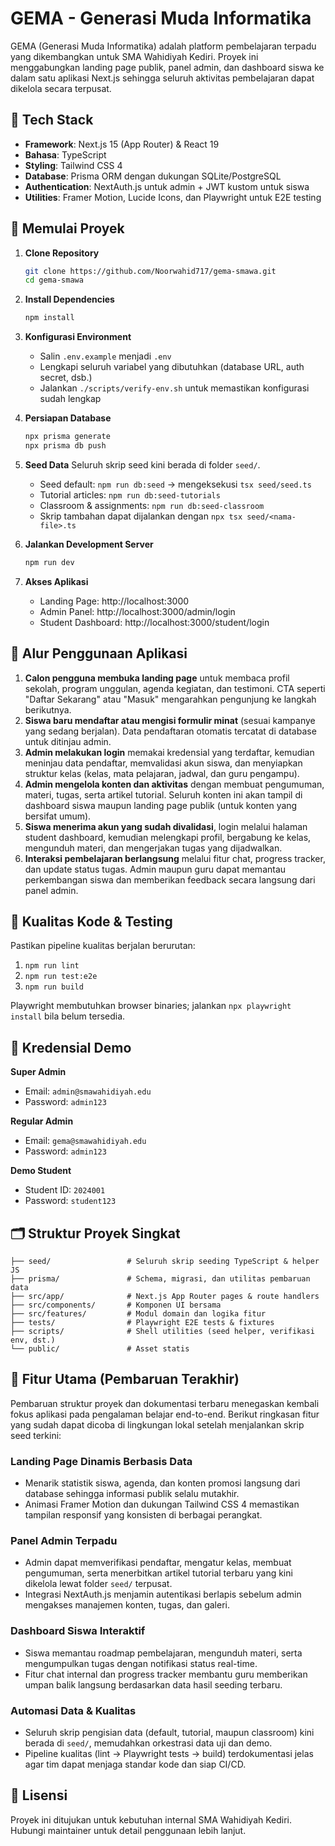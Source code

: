 # GEMA - Generasi Muda Informatika

GEMA (Generasi Muda Informatika) adalah platform pembelajaran terpadu yang dikembangkan untuk SMA Wahidiyah Kediri. Proyek ini menggabungkan landing page publik, panel admin, dan dashboard siswa ke dalam satu aplikasi Next.js sehingga seluruh aktivitas pembelajaran dapat dikelola secara terpusat.

## 🔧 Tech Stack
- **Framework**: Next.js 15 (App Router) & React 19
- **Bahasa**: TypeScript
- **Styling**: Tailwind CSS 4
- **Database**: Prisma ORM dengan dukungan SQLite/PostgreSQL
- **Authentication**: NextAuth.js untuk admin + JWT kustom untuk siswa
- **Utilities**: Framer Motion, Lucide Icons, dan Playwright untuk E2E testing

## 🚀 Memulai Proyek
1. **Clone Repository**
   ```bash
   git clone https://github.com/Noorwahid717/gema-smawa.git
   cd gema-smawa
   ```

2. **Install Dependencies**
   ```bash
   npm install
   ```

3. **Konfigurasi Environment**
   - Salin `.env.example` menjadi `.env`
   - Lengkapi seluruh variabel yang dibutuhkan (database URL, auth secret, dsb.)
   - Jalankan `./scripts/verify-env.sh` untuk memastikan konfigurasi sudah lengkap

4. **Persiapan Database**
   ```bash
   npx prisma generate
   npx prisma db push
   ```

5. **Seed Data**
   Seluruh skrip seed kini berada di folder `seed/`.
   - Seed default: `npm run db:seed` → mengeksekusi `tsx seed/seed.ts`
   - Tutorial articles: `npm run db:seed-tutorials`
   - Classroom & assignments: `npm run db:seed-classroom`
   - Skrip tambahan dapat dijalankan dengan `npx tsx seed/<nama-file>.ts`

6. **Jalankan Development Server**
   ```bash
   npm run dev
   ```

7. **Akses Aplikasi**
   - Landing Page: http://localhost:3000
   - Admin Panel: http://localhost:3000/admin/login
   - Student Dashboard: http://localhost:3000/student/login

## 🧭 Alur Penggunaan Aplikasi
1. **Calon pengguna membuka landing page** untuk membaca profil sekolah, program unggulan, agenda kegiatan, dan testimoni. CTA seperti "Daftar Sekarang" atau "Masuk" mengarahkan pengunjung ke langkah berikutnya.
2. **Siswa baru mendaftar atau mengisi formulir minat** (sesuai kampanye yang sedang berjalan). Data pendaftaran otomatis tercatat di database untuk ditinjau admin.
3. **Admin melakukan login** memakai kredensial yang terdaftar, kemudian meninjau data pendaftar, memvalidasi akun siswa, dan menyiapkan struktur kelas (kelas, mata pelajaran, jadwal, dan guru pengampu).
4. **Admin mengelola konten dan aktivitas** dengan membuat pengumuman, materi, tugas, serta artikel tutorial. Seluruh konten ini akan tampil di dashboard siswa maupun landing page publik (untuk konten yang bersifat umum).
5. **Siswa menerima akun yang sudah divalidasi**, login melalui halaman student dashboard, kemudian melengkapi profil, bergabung ke kelas, mengunduh materi, dan mengerjakan tugas yang dijadwalkan.
6. **Interaksi pembelajaran berlangsung** melalui fitur chat, progress tracker, dan update status tugas. Admin maupun guru dapat memantau perkembangan siswa dan memberikan feedback secara langsung dari panel admin.

## 🧪 Kualitas Kode & Testing
Pastikan pipeline kualitas berjalan berurutan:
1. `npm run lint`
2. `npm run test:e2e`
3. `npm run build`

Playwright membutuhkan browser binaries; jalankan `npx playwright install` bila belum tersedia.

## 🔐 Kredensial Demo
**Super Admin**
- Email: `admin@smawahidiyah.edu`
- Password: `admin123`

**Regular Admin**
- Email: `gema@smawahidiyah.edu`
- Password: `admin123`

**Demo Student**
- Student ID: `2024001`
- Password: `student123`

## 🗂️ Struktur Proyek Singkat
```
├── seed/                 # Seluruh skrip seeding TypeScript & helper JS
├── prisma/               # Schema, migrasi, dan utilitas pembaruan data
├── src/app/              # Next.js App Router pages & route handlers
├── src/components/       # Komponen UI bersama
├── src/features/         # Modul domain dan logika fitur
├── tests/                # Playwright E2E tests & fixtures
├── scripts/              # Shell utilities (seed helper, verifikasi env, dst.)
└── public/               # Asset statis
```

## 🌟 Fitur Utama (Pembaruan Terakhir)
Pembaruan struktur proyek dan dokumentasi terbaru menegaskan kembali fokus aplikasi pada pengalaman belajar end-to-end. Berikut ringkasan fitur yang sudah dapat dicoba di lingkungan lokal setelah menjalankan skrip seed terkini:

### Landing Page Dinamis Berbasis Data
- Menarik statistik siswa, agenda, dan konten promosi langsung dari database sehingga informasi publik selalu mutakhir.
- Animasi Framer Motion dan dukungan Tailwind CSS 4 memastikan tampilan responsif yang konsisten di berbagai perangkat.

### Panel Admin Terpadu
- Admin dapat memverifikasi pendaftar, mengatur kelas, membuat pengumuman, serta menerbitkan artikel tutorial terbaru yang kini dikelola lewat folder `seed/` terpusat.
- Integrasi NextAuth.js menjamin autentikasi berlapis sebelum admin mengakses manajemen konten, tugas, dan galeri.

### Dashboard Siswa Interaktif
- Siswa memantau roadmap pembelajaran, mengunduh materi, serta mengumpulkan tugas dengan notifikasi status real-time.
- Fitur chat internal dan progress tracker membantu guru memberikan umpan balik langsung berdasarkan data hasil seeding terbaru.

### Automasi Data & Kualitas
- Seluruh skrip pengisian data (default, tutorial, maupun classroom) kini berada di `seed/`, memudahkan orkestrasi data uji dan demo.
- Pipeline kualitas (lint → Playwright tests → build) terdokumentasi jelas agar tim dapat menjaga standar kode dan siap CI/CD.

## 📄 Lisensi
Proyek ini ditujukan untuk kebutuhan internal SMA Wahidiyah Kediri. Hubungi maintainer untuk detail penggunaan lebih lanjut.
